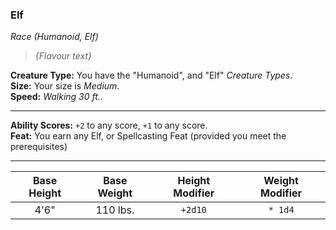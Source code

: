 ### Elf
*Race (Humanoid, Elf)*  

> *{Flavour text}*

**Creature Type:** You have the "Humanoid", and "Elf" *Creature Types*.  
**Size:** Your size is *Medium*.  
**Speed:** *Walking 30 ft.*.  

---

**Ability Scores:** `+2` to any score, `+1` to any score.  
**Feat:** You earn any Elf, or Spellcasting Feat (provided you meet the prerequisites)  

---

| Base Height | Base Weight | Height Modifier | Weight Modifier |
|:-----------:|:-----------:|:---------------:|:---------------:|
|    4'6"     |  110 lbs.   |     `+2d10`     |     `* 1d4`     |
